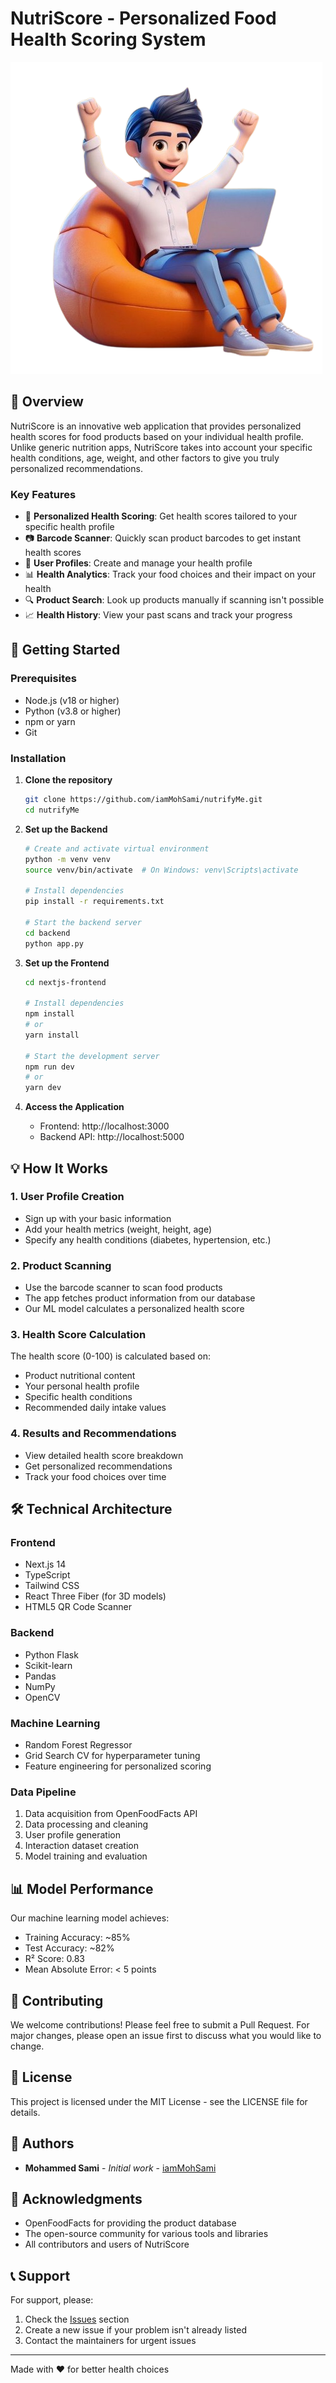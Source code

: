 # NutriScore - Personalized Food Health Scoring System

![NutriScore Logo](nextjs-frontend/public/images/bagman2.png)

## 🌟 Overview

NutriScore is an innovative web application that provides personalized health scores for food products based on your individual health profile. Unlike generic nutrition apps, NutriScore takes into account your specific health conditions, age, weight, and other factors to give you truly personalized recommendations.

### Key Features

- 📱 **Personalized Health Scoring**: Get health scores tailored to your specific health profile
- 📷 **Barcode Scanner**: Quickly scan product barcodes to get instant health scores
- 👤 **User Profiles**: Create and manage your health profile
- 📊 **Health Analytics**: Track your food choices and their impact on your health
- 🔍 **Product Search**: Look up products manually if scanning isn't possible
- 📈 **Health History**: View your past scans and track your progress

## 🚀 Getting Started

### Prerequisites

- Node.js (v18 or higher)
- Python (v3.8 or higher)
- npm or yarn
- Git

### Installation

1. **Clone the repository**
   ```bash
   git clone https://github.com/iamMohSami/nutrifyMe.git
   cd nutrifyMe
   ```

2. **Set up the Backend**
   ```bash
   # Create and activate virtual environment
   python -m venv venv
   source venv/bin/activate  # On Windows: venv\Scripts\activate
   
   # Install dependencies
   pip install -r requirements.txt
   
   # Start the backend server
   cd backend
   python app.py
   ```

3. **Set up the Frontend**
   ```bash
   cd nextjs-frontend
   
   # Install dependencies
   npm install
   # or
   yarn install
   
   # Start the development server
   npm run dev
   # or
   yarn dev
   ```

4. **Access the Application**
   - Frontend: http://localhost:3000
   - Backend API: http://localhost:5000

## 💡 How It Works

### 1. User Profile Creation
- Sign up with your basic information
- Add your health metrics (weight, height, age)
- Specify any health conditions (diabetes, hypertension, etc.)

### 2. Product Scanning
- Use the barcode scanner to scan food products
- The app fetches product information from our database
- Our ML model calculates a personalized health score

### 3. Health Score Calculation
The health score (0-100) is calculated based on:
- Product nutritional content
- Your personal health profile
- Specific health conditions
- Recommended daily intake values

### 4. Results and Recommendations
- View detailed health score breakdown
- Get personalized recommendations
- Track your food choices over time

## 🛠️ Technical Architecture

### Frontend
- Next.js 14
- TypeScript
- Tailwind CSS
- React Three Fiber (for 3D models)
- HTML5 QR Code Scanner

### Backend
- Python Flask
- Scikit-learn
- Pandas
- NumPy
- OpenCV

### Machine Learning
- Random Forest Regressor
- Grid Search CV for hyperparameter tuning
- Feature engineering for personalized scoring

### Data Pipeline
1. Data acquisition from OpenFoodFacts API
2. Data processing and cleaning
3. User profile generation
4. Interaction dataset creation
5. Model training and evaluation

## 📊 Model Performance

Our machine learning model achieves:
- Training Accuracy: ~85%
- Test Accuracy: ~82%
- R² Score: 0.83
- Mean Absolute Error: < 5 points

## 🤝 Contributing

We welcome contributions! Please feel free to submit a Pull Request. For major changes, please open an issue first to discuss what you would like to change.

## 📝 License

This project is licensed under the MIT License - see the LICENSE file for details.

## 👥 Authors

- **Mohammed Sami** - *Initial work* - [iamMohSami](https://github.com/iamMohSami)

## 🙏 Acknowledgments

- OpenFoodFacts for providing the product database
- The open-source community for various tools and libraries
- All contributors and users of NutriScore

## 📞 Support

For support, please:
1. Check the [Issues](https://github.com/iamMohSami/nutrifyMe/issues) section
2. Create a new issue if your problem isn't already listed
3. Contact the maintainers for urgent issues

---

Made with ❤️ for better health choices 